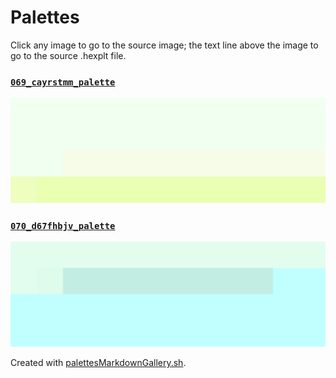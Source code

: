 # Palettes

Click any image to go to the source image; the text line above the image to go to the source .hexplt file.

### [`069_cayrstmm_palette`](069_cayrstmm_palette.hexplt)

[ ![069_cayrstmm_palette.png](069_cayrstmm_palette.png) ](069_cayrstmm_palette.png)

### [`070_d67fhbjv_palette`](070_d67fhbjv_palette.hexplt)

[ ![070_d67fhbjv_palette.png](070_d67fhbjv_palette.png) ](070_d67fhbjv_palette.png)

Created with [palettesMarkdownGallery.sh](https://github.com/earthbound19/_ebDev/blob/master/scripts/imgAndVideo/palettesMarkdownGallery.sh).